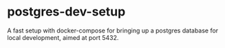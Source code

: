 # postgres-dev-setup

A fast setup with docker-compose for bringing up a postgres database for local development, aimed at port 5432.
